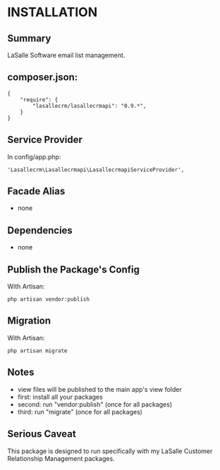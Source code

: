 # INSTALLATION

## Summary 
LaSalle Software email list management.  


## composer.json:

```
{
    "require": {
        "lasallecrm/lasallecrmapi": "0.9.*",
    }
}
```


## Service Provider

In config/app.php:
```
'Lasallecrm\Lasallecrmapi\LasallecrmapiServiceProvider',
```


## Facade Alias

* none


## Dependencies
* none


## Publish the Package's Config

With Artisan:
```
php artisan vendor:publish
```

## Migration

With Artisan:
```
php artisan migrate
```

## Notes

* view files will be published to the main app's view folder
* first: install all your packages 
* second: run "vendor:publish" (once for all packages) 
* third:  run "migrate" (once for all packages)


## Serious Caveat 

This package is designed to run specifically with my LaSalle Customer Relationship Management packages.